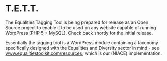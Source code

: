 T.E.T.T.
========

The Equalities Tagging Tool is being prepared for release as an Open Source project to enable it to be used on any website capable of running WordPress (PHP 5 + MySQL). Check back shortly for the initial release.

Essentially the tagging tool is a WordPress module containing a taxonomy specifically designed with the Equalities and Diversity sector in mind - see www.equalitiestoolkit.com/resources, which is our (NIACE) implementation.

